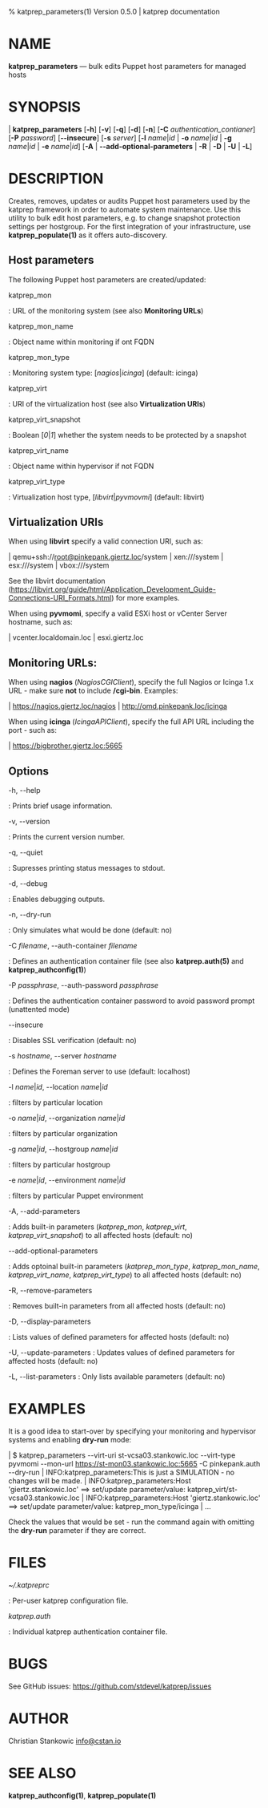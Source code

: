 % katprep_parameters(1) Version 0.5.0 | katprep documentation

NAME
====

**katprep_parameters** — bulk edits Puppet host parameters for managed hosts

SYNOPSIS
========

| **katprep_parameters** \[**-h**] \[**-v**] \[**-q**] \[**-d**] \[**-n**] \[**-C** _authentication\_contianer_] \[**-P** _password_] \[**--insecure**] \[**-s** _server_] \[**-l** _name_|_id_ | **-o** _name_|_id_ | **-g** _name_|_id_ | **-e** _name_|_id_] \[**-A** | **--add-optional-parameters** | **-R** | **-D** | **-U** | **-L**]

DESCRIPTION
===========

Creates, removes, updates or audits Puppet host parameters used by the katprep framework in order to automate system maintenance.
Use this utility to bulk edit host parameters, e.g. to change snapshot protection settings per hostgroup. For the first integration of your infrastructure, use **katprep_populate(1)** as it offers auto-discovery.

Host parameters
---------------

The following Puppet host parameters are created/updated:

katprep_mon

:   URL of the monitoring system (see also **Monitoring URLs**)

katprep_mon_name

:   Object name within monitoring if ont FQDN

katprep_mon_type

:   Monitoring system type: \[_nagios_|_icinga_] (default: icinga)

katprep_virt

:   URI of the virtualization host (see also **Virtualization URIs**)

katprep_virt_snapshot

:   Boolean \[_0_|_1_] whether the system needs to be protected by a snapshot

katprep_virt_name

:   Object name within hypervisor if not FQDN

katprep_virt_type

:   Virtualization host type, \[_libvirt_|_pyvmovmi_] (default: libvirt)

Virtualization URIs
-------------------
When using **libvirt** specify a valid connection URI, such as:

| qemu+ssh://root@pinkepank.giertz.loc/system
| xen:///system
| esx:///system
| vbox:///system

See the libvirt documentation (https://libvirt.org/guide/html/Application_Development_Guide-Connections-URI_Formats.html) for more examples.

When using **pyvmomi**, specify a valid ESXi host or vCenter Server hostname, such as:

| vcenter.localdomain.loc
| esxi.giertz.loc

Monitoring URLs:
----------------
When using **nagios** (_NagiosCGIClient_), specify the full Nagios or Icinga 1.x URL - make sure **not** to include **/cgi-bin**. Examples:

| https://nagios.giertz.loc/nagios
| http://omd.pinkepank.loc/icinga

When using **icinga** (_IcingaAPIClient_), specify the full API URL including the port - such as:

| https://bigbrother.giertz.loc:5665

Options
-------

-h, --help

:   Prints brief usage information.

-v, --version

:   Prints the current version number.

-q, --quiet

:   Supresses printing status messages to stdout.

-d, --debug

:   Enables debugging outputs.

-n, --dry-run

:   Only simulates what would be done (default: no)

-C _filename_, --auth-container _filename_

:   Defines an authentication container file (see also **katprep.auth(5)** and **katprep_authconfig(1)**)

-P _passphrase_, --auth-password _passphrase_

:   Defines the authentication container password to avoid password prompt (unattented mode)

--insecure

:   Disables SSL verification (default: no)

-s _hostname_, --server _hostname_

:   Defines the Foreman server to use (default: localhost)

-l _name_|_id_, --location _name_|_id_

:   filters by particular location

-o _name_|_id_, --organization _name_|_id_

:   filters by particular organization

-g _name_|_id_, --hostgroup _name_|_id_

:   filters by particular hostgroup

-e _name_|_id_, --environment _name_|_id_

:   filters by particular Puppet environment

-A, --add-parameters

:   Adds built-in parameters (_katprep\_mon_, _katprep\_virt_, _katprep\_virt\_snapshot_) to all affected hosts (default: no)

--add-optional-parameters

:   Adds optoinal built-in parameters (_katprep\_mon\_type_, _katprep\_mon\_name_, _katprep\_virt\_name_, _katprep\_virt\_type_) to all affected hosts (default: no)

-R, --remove-parameters

:   Removes built-in parameters from all affected hosts (default: no)

-D, --display-parameters

:   Lists values of defined parameters for affected hosts (default: no)

-U, --update-parameters
:   Updates values of defined parameters for affected hosts (default: no)

-L, --list-parameters
:   Only lists available parameters (default: no)

EXAMPLES
========

It is a good idea to start-over by specifying your monitoring and hypervisor systems and enabling **dry-run** mode:

| $ katprep_parameters --virt-uri st-vcsa03.stankowic.loc --virt-type pyvmomi --mon-url https://st-mon03.stankowic.loc:5665 -C pinkepank.auth --dry-run
| INFO:katprep_parameters:This is just a SIMULATION - no changes will be made.
| INFO:katprep_parameters:Host 'giertz.stankowic.loc' ==> set/update parameter/value: katprep_virt/st-vcsa03.stankowic.loc
| INFO:katprep_parameters:Host 'giertz.stankowic.loc' ==> set/update parameter/value: katprep_mon_type/icinga
| ...

Check the values that would be set - run the command again with omitting the **dry-run** parameter if they are correct.

FILES
=====

*~/.katpreprc*

:   Per-user katprep configuration file.

*katprep.auth*

:   Individual katprep authentication container file.

BUGS
====

See GitHub issues: <https://github.com/stdevel/katprep/issues>

AUTHOR
======

Christian Stankowic <info@cstan.io>

SEE ALSO
========

**katprep_authconfig(1)**, **katprep_populate(1)**
